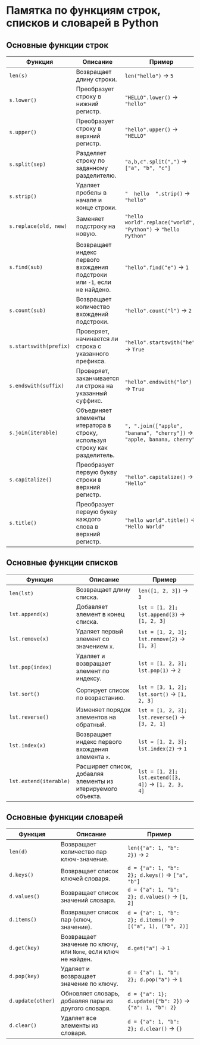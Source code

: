 # Памятка по функциям строк, списков и словарей в Python

## Основные функции строк

| Функция                      | Описание                                     | Пример                                        |
|------------------------------|---------------------------------------------|-----------------------------------------------|
| `len(s)`                     | Возвращает длину строки.                    | `len("hello")` → `5`                         |
| `s.lower()`                  | Преобразует строку в нижний регистр.       | `"HELLO".lower()` → `"hello"`                |
| `s.upper()`                  | Преобразует строку в верхний регистр.      | `"hello".upper()` → `"HELLO"`                |
| `s.split(sep)`               | Разделяет строку по заданному разделителю.  | `"a,b,c".split(",")` → `["a", "b", "c"]`    |
| `s.strip()`                  | Удаляет пробелы в начале и конце строки.   | `"  hello  ".strip()` → `"hello"`            |
| `s.replace(old, new)`        | Заменяет подстроку на новую.                | `"hello world".replace("world", "Python")` → `"hello Python"` |
| `s.find(sub)`                | Возвращает индекс первого вхождения подстроки или `-1`, если не найдено. | `"hello".find("e")` → `1`                   |
| `s.count(sub)`               | Возвращает количество вхождений подстроки. | `"hello".count("l")` → `2`                   |
| `s.startswith(prefix)`       | Проверяет, начинается ли строка с указанного префикса. | `"hello".startswith("he")` → `True`        |
| `s.endswith(suffix)`         | Проверяет, заканчивается ли строка на указанный суффикс. | `"hello".endswith("lo")` → `True`          |
| `s.join(iterable)`          | Объединяет элементы итератора в строку, используя строку как разделитель. | `", ".join(["apple", "banana", "cherry"])` → `"apple, banana, cherry"` |
| `s.capitalize()`             | Преобразует первую букву строки в верхний регистр. | `"hello".capitalize()` → `"Hello"`          |
| `s.title()`                  | Преобразует первую букву каждого слова в верхний регистр. | `"hello world".title()` → `"Hello World"`    |

## Основные функции списков

| Функция          | Описание                                    | Пример                                        |
|------------------|--------------------------------------------|-----------------------------------------------|
| `len(lst)`       | Возвращает длину списка.                   | `len([1, 2, 3])` → `3`                       |
| `lst.append(x)`  | Добавляет элемент в конец списка.          | `lst = [1, 2]; lst.append(3)` → `[1, 2, 3]`  |
| `lst.remove(x)`  | Удаляет первый элемент со значением `x`.  | `lst = [1, 2, 3]; lst.remove(2)` → `[1, 3]` |
| `lst.pop(index)` | Удаляет и возвращает элемент по индексу.  | `lst = [1, 2, 3]; lst.pop(1)` → `2`         |
| `lst.sort()`     | Сортирует список по возрастанию.          | `lst = [3, 1, 2]; lst.sort()` → `[1, 2, 3]`  |
| `lst.reverse()`  | Изменяет порядок элементов на обратный.   | `lst = [1, 2, 3]; lst.reverse()` → `[3, 2, 1]` |
| `lst.index(x)`   | Возвращает индекс первого вхождения элемента `x`. | `lst = [1, 2, 3]; lst.index(2)` → `1`      |
| `lst.extend(iterable)` | Расширяет список, добавляя элементы из итерируемого объекта. | `lst = [1, 2]; lst.extend([3, 4])` → `[1, 2, 3, 4]` |

## Основные функции словарей

| Функция          | Описание                                    | Пример                                        |
|------------------|--------------------------------------------|-----------------------------------------------|
| `len(d)`         | Возвращает количество пар ключ-значение.   | `len({"a": 1, "b": 2})` → `2`                |
| `d.keys()`       | Возвращает список ключей словаря.         | `d = {"a": 1, "b": 2}; d.keys()` → `["a", "b"]` |
| `d.values()`     | Возвращает список значений словаря.       | `d = {"a": 1, "b": 2}; d.values()` → `[1, 2]` |
| `d.items()`      | Возвращает список пар (ключ, значение).   | `d = {"a": 1, "b": 2}; d.items()` → `[("a", 1), ("b", 2)]` |
| `d.get(key)`     | Возвращает значение по ключу, или `None`, если ключ не найден. | `d.get("a")` → `1`                          |
| `d.pop(key)`     | Удаляет и возвращает значение по ключу.   | `d = {"a": 1, "b": 2}; d.pop("a")` → `1`    |
| `d.update(other)`| Обновляет словарь, добавляя пары из другого словаря. | `d = {"a": 1}; d.update({"b": 2})` → `{"a": 1, "b": 2}` |
| `d.clear()`      | Удаляет все элементы из словаря.          | `d = {"a": 1, "b": 2}; d.clear()` → `{}`     |

